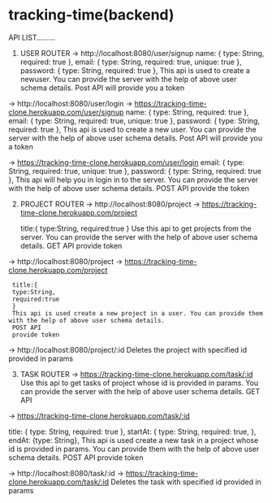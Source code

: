 # tracking-time(backend)
API LIST.........

1. USER ROUTER
-> http://localhost:8080/user/signup
     name: { type: String, required: true },
     email: { type: String, required: true, unique: true },
     password: { type: String, required: true },
     This api is used to create a newuser. You can provide the server with the help of above user schema details.
     Post API
     will provide you a token

-> http://localhost:8080/user/login
-> https://tracking-time-clone.herokuapp.com/user/signup
     name: { type: String, required: true },
     email: { type: String, required: true, unique: true },
     password: { type: String, required: true },
     This api is used to create a new user. You can provide the server with the help of above user schema details.
     Post API
     will provide you a token

-> https://tracking-time-clone.herokuapp.com/user/login
     email: { type: String, required: true, unique: true },
     password: { type: String, required: true },
     This api will help you in login in to the server. You can provide the server with the help of above user schema details.
     POST API
     provide the token 

2.  PROJECT ROUTER
-> http://localhost:8080/project
-> https://tracking-time-clone.herokuapp.com/project
    
     title:{
     type:String,
     required:true
     }
     Use this api to get projects from the server. You can provide the server with the help of above user schema details.
     GET API
     provide token 

-> http://localhost:8080/project
-> https://tracking-time-clone.herokuapp.com/project
     
     title:{
     type:String,
     required:true
     }
     This api is used create a new project in a user. You can provide them with the help of above user schema details.
     POST API
     provide token 

-> http://localhost:8080/project/:id
    Deletes the project with specified id provided in params

3.  TASK ROUTER
-> https://tracking-time-clone.herokuapp.com/task/:id
     Use this api to get tasks of project whose id is provided in params. You can provide the server with the help of above user schema details.
     GET API

-> https://tracking-time-clone.herokuapp.com/task/:id
     
  title: { type: String, required: true },
  startAt: { type: String, required: true, },
  endAt: {type: String},
     This api is used create a new task in a project whose id is provided in params. You can provide them with the help of above user schema details.
     POST API
     provide token 

-> http://localhost:8080/task/:id
-> https://tracking-time-clone.herokuapp.com/task/:id
    Deletes the task with specified id provided in params
